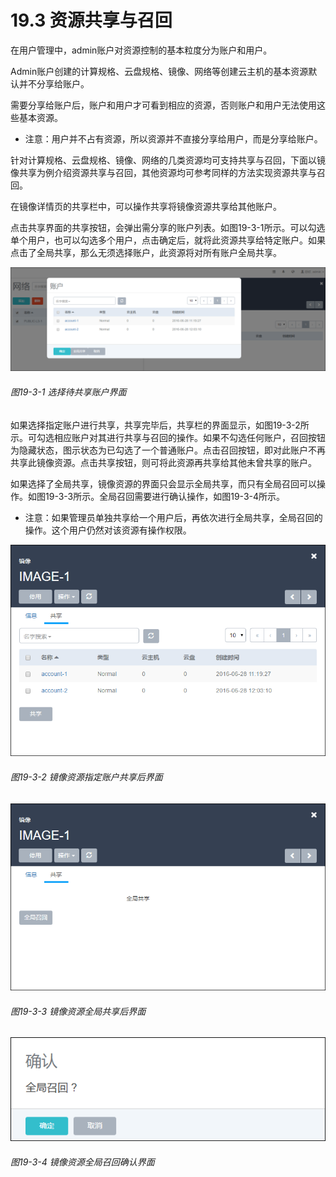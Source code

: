 # 19.3 资源共享与召回

在用户管理中，admin账户对资源控制的基本粒度分为账户和用户。

Admin账户创建的计算规格、云盘规格、镜像、网络等创建云主机的基本资源默认并不分享给账户。

需要分享给账户后，账户和用户才可看到相应的资源，否则账户和用户无法使用这些基本资源。

* 注意：用户并不占有资源，所以资源并不直接分享给用户，而是分享给账户。

针对计算规格、云盘规格、镜像、网络的几类资源均可支持共享与召回，下面以镜像共享为例介绍资源共享与召回，其他资源均可参考同样的方法实现资源共享与召回。

在镜像详情页的共享栏中，可以操作共享将镜像资源共享给其他账户。

点击共享界面的共享按钮，会弹出需分享的账户列表。如图19-3-1所示。可以勾选单个用户，也可以勾选多个用户，点击确定后，就将此资源共享给特定账户。如果点击了全局共享，那么无须选择账户，此资源将对所有账户全局共享。

![png](../images/19-3-1.png "图19-3-1 选择待共享账户界面")
###### 图19-3-1 选择待共享账户界面

如果选择指定账户进行共享，共享完毕后，共享栏的界面显示，如图19-3-2所示。可勾选相应账户对其进行共享与召回的操作。如果不勾选任何账户，召回按钮为隐藏状态，图示状态为已勾选了一个普通账户。点击召回按钮，即对此账户不再共享此镜像资源。点击共享按钮，则可将此资源再共享给其他未曾共享的账户。

如果选择了全局共享，镜像资源的界面只会显示全局共享，而只有全局召回可以操作。如图19-3-3所示。全局召回需要进行确认操作，如图19-3-4所示。

* 注意：如果管理员单独共享给一个用户后，再依次进行全局共享，全局召回的操作。这个用户仍然对该资源有操作权限。

![png](../images/19-3-2.png "图19-3-2 镜像资源指定账户共享后界面")
###### 图19-3-2 镜像资源指定账户共享后界面

![png](../images/19-3-3.png "图19-3-3 镜像资源全局共享后界面")
###### 图19-3-3 镜像资源全局共享后界面

![png](../images/19-3-4.png "图19-3-4 镜像资源全局召回确认界面")
###### 图19-3-4 镜像资源全局召回确认界面

